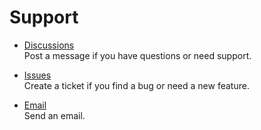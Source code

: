 # Support

- [Discussions](https://github.com/emrahcom/eparto-virtual-phone/discussions)\
  Post a message if you have questions or need support.

- [Issues](https://github.com/emrahcom/eparto-virtual-phone/issues)\
  Create a ticket if you find a bug or need a new feature.

- [Email](mailto:support@eparto.net)\
  Send an email.
